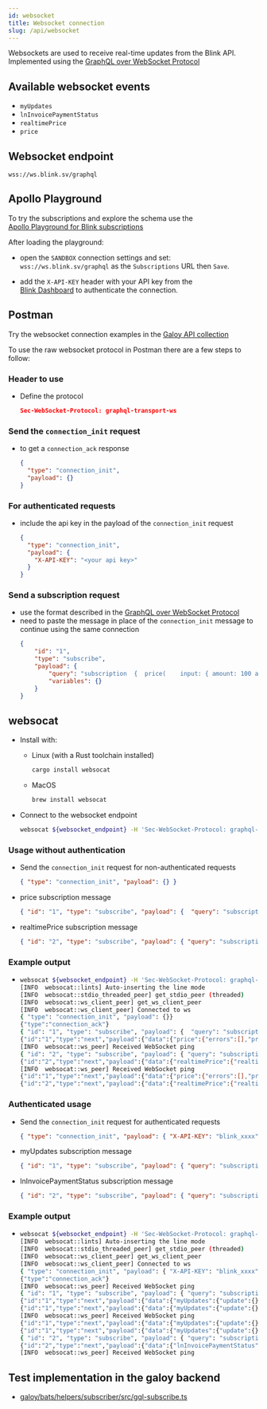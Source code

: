 ```yaml
---
id: websocket
title: Websocket connection
slug: /api/websocket
---
```


Websockets are used to receive real-time updates from the Blink API.<br />
Implemented using the [GraphQL over WebSocket Protocol](https://github.com/enisdenjo/graphql-ws/blob/master/PROTOCOL.md)

## Available websocket events

* `myUpdates`
* `lnInvoicePaymentStatus`
* `realtimePrice`
* `price`

## Websocket endpoint

`wss://ws.blink.sv/graphql`

## Apollo Playground
To try the subscriptions and explore the schema use the<br />
[Apollo Playground for Blink subscriptions](https://studio.apollographql.com/sandbox/explorer?endpoint=https%3A%2F%2Fapi.blink.sv%2Fgraphql&explorerURLState=N4IgJg9gxgrgtgUwHYBcQC4QGcYCMtQBOAlgA4rERIAEAyngSeZUgBQAkxSpMK61AJQQBDADYVEABRJQEASW68AhAEpqwADo1qhEeOJSZCVlx59qnRSjWbt1HXokJpxWeq33P1YmA9fquChQtMIoLm62-p64wlgIflEQAGZJcSgJngC%2BGdnauZkgADQgAG7CJMK4oghYGCCR1BogprxN-A32TbCEukhQAJ5tjSAAqrQAIk1%2B%2BSCZQA)

After loading the playground:

* open the `SANDBOX` connection settings and set:<br />
`wss://ws.blink.sv/graphql` as the `Subscriptions` URL then `Save`.

* add the `X-API-KEY` header with your API key from the <br />
[Blink Dashboard](https://dashboard.blink.sv) to authenticate the connection.

## Postman
Try the websocket connection examples in the [Galoy API collection](https://www.postman.com/avionics-astronomer-21512623/workspace/galoy-api/ws-raw-request/65844dfbf0aa010f3874d5ff)

To use the raw websocket protocol in Postman there are a few steps to follow:

### Header to use
* Define the protocol
  ```json
  Sec-WebSocket-Protocol: graphql-transport-ws
  ```

### Send the `connection_init` request
* to get a `connection_ack` response
  ```json
  {
    "type": "connection_init",
    "payload": {}
  }
  ```
### For authenticated requests
* include the api key in the payload of the `connection_init` request
  ```json
  {
    "type": "connection_init",
    "payload": {
      "X-API-KEY": "<your api key>"
    }
  }
  ```

### Send a subscription request
* use the format described in the [GraphQL over WebSocket Protocol](https://github.com/enisdenjo/graphql-ws/blob/master/PROTOCOL.md#subscribe)
* need to paste the message in place of the `connection_init` message to continue using the same connection
  ```json
  {
      "id": "1",
      "type": "subscribe",
      "payload": {
          "query": "subscription  {  price(    input: { amount: 100 amountCurrencyUnit: BTCSAT priceCurrencyUnit: USDCENT }  ) {    errors {      message    }    price {      base      offset      currencyUnit    }  }}",
          "variables": {}
      }
  }
  ```

## websocat
* Install with:
  * Linux (with a Rust toolchain installed)
    ```bash
    cargo install websocat
    ```
  * MacOS
    ```bash
    brew install websocat
    ```

* Connect to the websocket endpoint
  ```bash
  websocat ${websocket_endpoint} -H 'Sec-WebSocket-Protocol: graphql-transport-ws' -v
  ```

### Usage without authentication
* Send the `connection_init` request for non-authenticated requests
  ```json
  { "type": "connection_init", "payload": {} }
  ```

* price subscription message
  ```json
  { "id": "1", "type": "subscribe", "payload": {  "query": "subscription { price( input: { amount: 100 amountCurrencyUnit: BTCSAT priceCurrencyUnit: USDCENT } ) { errors { message } price { base offset currencyUnit } }}",  "variables": {} }}
  ```
* realtimePrice subscription message
  ```json
  { "id": "2", "type": "subscribe", "payload": { "query": "subscription realtimePrice($input: RealtimePriceInput!) { realtimePrice(input: $input) { realtimePrice { id btcSatPrice { base offset } } errors { code message path } }}", "variables": { "input": { "currency": "USD" } } }}
  ```

### Example output
* ```bash
  websocat ${websocket_endpoint} -H 'Sec-WebSocket-Protocol: graphql-transport-ws' -v
  [INFO  websocat::lints] Auto-inserting the line mode
  [INFO  websocat::stdio_threaded_peer] get_stdio_peer (threaded)
  [INFO  websocat::ws_client_peer] get_ws_client_peer
  [INFO  websocat::ws_client_peer] Connected to ws
  { "type": "connection_init", "payload": {}}
  {"type":"connection_ack"}
  { "id": "1", "type": "subscribe", "payload": {  "query": "subscription { price( input: { amount: 100 amountCurrencyUnit: BTCSAT priceCurrencyUnit: USDCENT } ) { errors { message } price { base offset currencyUnit } }}",  "variables": {} }}
  {"id":"1","type":"next","payload":{"data":{"price":{"errors":[],"price":{"base":4364414843750,"offset":12,"currencyUnit":"USDCENT"}}}}}
  [INFO  websocat::ws_peer] Received WebSocket ping
  { "id": "2", "type": "subscribe", "payload": { "query": "subscription realtimePrice($input: RealtimePriceInput!) { realtimePrice(input: $input) { realtimePrice { id btcSatPrice { base offset } } errors { code message path } }}", "variables": { "input": { "currency": "USD" } } }}
  {"id":"2","type":"next","payload":{"data":{"realtimePrice":{"realtimePrice":{"id":"a6e2abdb-431e-5455-81c1-92fbaccfb0de","btcSatPrice":{"base":43623050781,"offset":12}},"errors":[]}}}}
  [INFO  websocat::ws_peer] Received WebSocket ping
  {"id":"1","type":"next","payload":{"data":{"price":{"errors":[],"price":{"base":4362700000000,"offset":12,"currencyUnit":"USDCENT"}}}}}
  {"id":"2","type":"next","payload":{"data":{"realtimePrice":{"realtimePrice":{"id":"6d453741-e0ad-5fec-b27f-3d987571f5ad","btcSatPrice":{"base":43627000000,"offset":12}},"errors":[]}}}}
  ```

### Authenticated usage

* Send the `connection_init` request for authenticated requests
  ```json
  { "type": "connection_init", "payload": { "X-API-KEY": "blink_xxxx" } }
  ```

* myUpdates subscription message
  ```json
  { "id": "1", "type": "subscribe", "payload": { "query": "subscription { myUpdates { update { ... on LnUpdate { transaction { initiationVia { ... on InitiationViaLn { paymentHash } } direction } } } } }", "variables": {} }}
  ```
* lnInvoicePaymentStatus subscription message
  ```json
  { "id": "2", "type": "subscribe", "payload": { "query": "subscription LnInvoicePaymentStatus($input: LnInvoicePaymentStatusInput!) { lnInvoicePaymentStatus(input: $input) { status errors { code message path } }}", "variables": { "input": { "paymentRequest": "lnbc...." } } }}
  ```

### Example output
* ```bash
  websocat ${websocket_endpoint} -H 'Sec-WebSocket-Protocol: graphql-transport-ws' -v
  [INFO  websocat::lints] Auto-inserting the line mode
  [INFO  websocat::stdio_threaded_peer] get_stdio_peer (threaded)
  [INFO  websocat::ws_client_peer] get_ws_client_peer
  [INFO  websocat::ws_client_peer] Connected to ws
  { "type": "connection_init", "payload": { "X-API-KEY": "blink_xxxx" } }
  {"type":"connection_ack"}
  [INFO  websocat::ws_peer] Received WebSocket ping
  { "id": "1", "type": "subscribe", "payload": { "query": "subscription { myUpdates { update { ... on LnUpdate { transaction { initiationVia { ... on InitiationViaLn { paymentHash } } direction } } } } }", "variables": {} }}
  {"id":"1","type":"next","payload":{"data":{"myUpdates":{"update":{}}}}}
  {"id":"1","type":"next","payload":{"data":{"myUpdates":{"update":{}}}}}
  [INFO  websocat::ws_peer] Received WebSocket ping
  {"id":"1","type":"next","payload":{"data":{"myUpdates":{"update":{}}}}}
  {"id":"1","type":"next","payload":{"data":{"myUpdates":{"update":{}}}}}
  { "id": "2", "type": "subscribe", "payload": { "query": "subscription LnInvoicePaymentStatus($input: LnInvoicePaymentStatusInput!) { lnInvoicePaymentStatus(input: $input) { status errors { code message path } }}", "variables": { "input": { "paymentRequest": "lntbs1220n1pjklpx5pp5wn0zrhygl8u8p7k5nggsa3hcj9htkk0t8df5mxm2hrumk5gedgwsdq0w3jhxapqd4jk6mccqzpuxqyz5vqsp566v7qag22wnl5spf3zhrfruxyaek5m3uv5pu4dzpwmffk6adykpq9qyyssq62exrk3zcwfeh9c0hnhlpv9lmn33fryz4l9acmq79myp57lgj29390tucf4rycxn3zxtre8fzuzs6acu0w4umuetu9zr04zusa56duspsmsxv5" } } }}
  {"id":"2","type":"next","payload":{"data":{"lnInvoicePaymentStatus":{"status":"PAID","errors":[]}}}}
  [INFO  websocat::ws_peer] Received WebSocket ping
  ```

## Test implementation in the galoy backend

* [galoy/bats/helpers/subscriber/src/gql-subscribe.ts](https://github.com/GaloyMoney/galoy/blob/e010ac0ac2020d546ec2dbbd1a6680ac1a0282af/bats/helpers/subscriber/src/gql-subscribe.ts)
